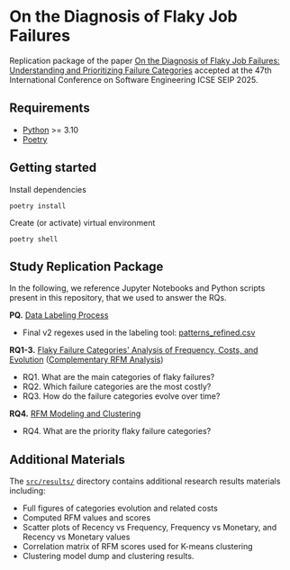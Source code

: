 # On the Diagnosis of Flaky Job Failures

Replication package of the paper [On the Diagnosis of Flaky Job Failures:
Understanding and Prioritizing Failure Categories](/) accepted at the 47th International Conference on Software Engineering ICSE SEIP 2025.

## Requirements

* [Python](https://www.python.org/downloads/) >= 3.10
* [Poetry](https://python-poetry.org/)

## Getting started

Install dependencies

```script
poetry install
```

Create (or activate) virtual environment

```script
poetry shell
```

## Study Replication Package

In the following, we reference Jupyter Notebooks and Python scripts present in this repository, that we used to answer the RQs.

__PQ.__ [Data Labeling Process](./src/02_failure_categories_labeling.ipynb)

* Final v2 regexes used in the labeling tool: [patterns_refined.csv](./src/scripts/patterns_refined.csv)

__RQ1-3.__ [Flaky Failure Categories' Analysis of Frequency, Costs, and Evolution](./src/03_label_prioritization.ipynb) ([Complementary RFM Analysis](./src/04_labels_rfm_analysis.ipynb))

* RQ1. What are the main categories of flaky failures?
* RQ2. Which failure categories are the most costly?
* RQ3. How do the failure categories evolve over time?

__RQ4.__ [RFM Modeling and Clustering](./src/04_labels_rfm_clustering.ipynb)

* RQ4. What are the priority flaky failure categories?

## Additional Materials

The [`src/results/`](./src/results/) directory contains additional research results materials including:

* Full figures of categories evolution and related costs
* Computed RFM values and scores
* Scatter plots of Recency vs Frequency, Frequency vs Monetary, and Recency vs Monetary values
* Correlation matrix of RFM scores used for K-means clustering
* Clustering model dump and clustering results.
